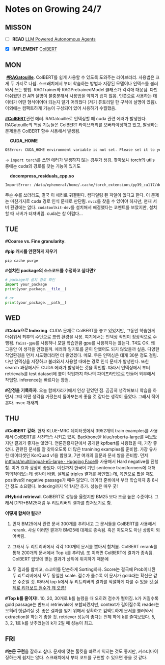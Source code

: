 # Notes on Growing 24/7

## MISSON

- [ ] **READ** [LLM Powered Autonomous Agents](https://lilianweng.github.io/posts/2023-06-23-agent/)
- [x] **IMPLEMENT** [ColBERT](https://github.com/stanford-futuredata/ColBERT)



## MON

 [**#RAGatouille**](https://github.com/bclavie/RAGatouille). ColBERT를 쉽게 사용할 수 있도록 도와주는 라이브러리. 사용법은 크게 두 가지로 나뉨. 스크래치에서 부터 학습하는 방법과 저장된 모델이나 인덱스를 불러와서 쓰는 방법. RAGTrainer와 RAGPretrainedModel 클래스가 각각애 대응됨. 다만 아쉬웠던 건 API 설명이 불충분해서 사용법을 익히기 쉽지 않음. 인풋으로 사용하는 데이터가 어떤 형식이어야 되는지 알기 어려웠다 (저기 튜토리얼 한 구석에 설명이 있음). 이외에는 컴팩트하게 기능이 구성되어 있어 사용하기 수월했음.  



[**#ColBERT**](https://github.com/stanford-futuredata/ColBERT )관련 에러. RAGatouille로 인덱싱할 때 cuda 관련 에러가 발생한다. RAGatouille의 핵심 기능들은 ColBERT 라이브러리를 오버라이딩하고 있고, 발생하는 문제들은 ColBERT 함수 사용해서 발생됨. 

    **CUDA_HOME**

```bash
OSError: CUDA_HOME environment variable is not set. Please set it to your CUDA install root.
```

-> `import torch`를 쓰면 에러가 발생하지 않는 경우가 생김. 찾아보니 torch의 utils 중에는 cuda의 경로를 찾는 기능이 있기도

    **decompress_residuals_cpp.so**

```bash
ImportError: /data/ephemeral/home/.cache/torch_extensions/py39_cu117/decompress_residuals_cpp/decompress_residuals_cpp.so: cannot open shared object file: No such file or directory
```

무슨 수를 쓰더라도, 결국 이 에러로 귀결된다. 컴파일링 된 파일이 없다고 한다. 이 문제는 마찬가지로 cuda 경로 인식 문제로 판단됨. `nvcc`를 찾을 수 있어야 하지만, 현재 서버 환경에는 없다. `cudatoolkit-dev`를 설치해서 해결했다는 코멘트를 보았지만, 설치할 때 서버가 터져버림. cuda는 참 어렵다...



## TUE

**#Coarse vs. Fine granularity**.  



**#pip 캐시를 안전하게 지우기**

```bash
pip cache purge
```



**#설치한 package의 소스코드를 수정하고 싶다면?**

```python
# package의 설치 경로 확인
import your_package
print(your_package.__file__)

# or
print(your_package.__path__)
```



## WED

**#Colab으로 Indexing**. CUDA 문제로 ColBERT를 놓고 있었지만, 그동안 학습한게 아쉬워서 최후의 수단으로 코랩 환경을 사용. 여기에서는 인덱싱 작업이 정상적으로 수행됨. `faiss-gpu`를 사용하나 모델 학습만큼 gpu를 사용하지는 않는다. T4도 OK. 왜 그동안 이 생각을 안했을까. 에러와 일기토를 굳이 안했어도 되지 않았을까 싶음. 다양한 작업환경을 먼저 시도했더라면 더 좋았겠다. 메모. 무튼 인덱싱은 대개 30분 정도 걸림. 다만 인덱싱을 저장하고 불러와서 사용할 때에는 경로 인식 문제가 발생한다. 또한 search 과정에서도 CUDA 에러가 발생하는 것을 확인함. 따라서 인덱싱에서 부터  retrievals를 test dataset에 붙이 작업까지 하나의 파이프라인으로 만들어 외부에서 작업함. inference는 빠르다는 장점.  



**#감정을 기록하자**. 오늘 함께자라기에서 인상 깊었던 점. 곰곰히 생각해보니 학습을 하면서 그때 어떤 생각을 가졌는지 돌아보는게 좋을 것 같다는 생각이 들었다. 그래서 적어본다. nvcc 개새끼.



## THU

**#ColBERT 강화**. 현재 KLUE-MRC 데이터셋에서 3952개의 train examples를 사용해서 ColBERT를 사전학습 시키고 있음. Backbone을 klue/roberta-large를 써보았지만 결과가 좋지는 않았다. 언론진흥재단에서 공개한 kpfbert를 사용했을 때, 가장 좋았다. 관련된 문서를 잘 찾아오도록 더 많은 tranining examples를 준비함. 가장 유사한 데이터셋인 KorQuad v1을 합쳤고, 7만 여개의 질문과 문서 쌍을 준비함. 먼저 [intfloat/multilingual-e5-large · Hugging Face](https://huggingface.co/intfloat/multilingual-e5-large)를 사용해서 Hard negative를 진행함. 이거 효과 굉장히 좋았다. 이전까지 한국어 기반 sentence transformers에 대해 회의적이었는데 생각이 바뀜. 실제로 triples 결과를 확인했는데, 육안으로 봤을 때도 positive와 negative passage가 매우 닮았다. 데이터 준비에서 부터 학습까지 총 8시간 정도 소요됐다. Indexing까지 약 1시간 추가. 성능은 매우 굿!



**#Hybrid retrieval**. ColBERT로 성능을 올렸지만 BM25 보다 조금 높은 수준이다. 그래서 DPR+BM25처럼 두 리트리버의 결과를 합쳐보기로 함.   

**어떻게 합쳐야 될까?** 

1. 먼저 BM25에서 관련 문서 300개를 추려내고 그 문서들을 ColBERT를 사용해서 rerank. 사실 이러면 결과가 BM25에 대체로 종속됨. 혹은 이도저도 아닌 상황이 되어버림. 

2. 그래서 두 리트리버에서 각각 100개의 문서를 뽑아서 합쳐봄. ColBERT rerank를 통해 200개의 문서에서 Top k를 추려냄. 또 이러면 ColBERT에 결과가 종속됨. ColBERT 입맛에 맞는 결과가 상위에 위치하기 때문에

3. 두 결과를 합치고, 스코어를 단순하게 Sorting하자. Score는 결국에 Prob이니깐 두 리트리버에서 모두 동일한 scale. 점수가 클수록 이 문서가 gold라는 확신은 같은 수준일 것. 따라서 top k에서 두 리트리버의 결과를 적절하게 다룰 수 있을 것.<u>실제로 리더보드 점수가 꽤 오름!</u>



**#Top k를 줄이자!**. 10, 20, 30개로 k를 늘렸을 때 오히려 점수가 떨어짐. k가 커질수록 gold passage는 반드시 retrievals에 포함되겠지만, context가 길어질수록 reader는 오히려 헷갈려질 것. 좋은 결과를 얻기 위해서 정확하고 컴팩트하게 문서를 불러와서 extraction을 하는게 좋을 것. retriever 성능이 좋다는 전제 하에 k를 줄여보았다. 5, 3, 2, 1로 k를 낮추었는데 k가 2일 때 성능이 최고.



## FRI

**#논문 구현**을 잘하고 싶다. 문제에 맞는 툴킷을 빠르게 익히는 것도 좋지만, 커스터마이징하는게 쉽지는 않다. 스크래치에서 부터 코드를 구현할 수 있으면 좋을 것 같다. 
